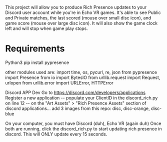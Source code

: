This project will allow you to produce Rich Presence updates to your Discord user account while you're in Echo VR games.
It's able to see Public and Private matches, the last scored (mouse over small disc icon), and game score (mouse over large disc icon). It will also show the game clock left and will stop when game play stops. 


# Requirements
Python3
pip install pypresence

other modules used are: 
import time, os, pycurl, re, json
from pypresence import Presence
from io import BytesIO
from urllib.request import Request, urlopen
from urllib.error import URLError, HTTPError

Discord APP Dev
Go to https://discord.com/developers/applications 
Register a new application
-- populate your ClientID in the discord_rich.py on line 12
-- on the "Art Assets" > "Rich Presence Assets" section of discord applications... add 3 images from this repo: disc, disc-orange, disc-blue

On your computer, you must have Discord (duh), Echo VR (again duh)
Once both are running, click the discord_rich.py to start updating rich presence in discord.  This will ONLY update every 15 seconds.

